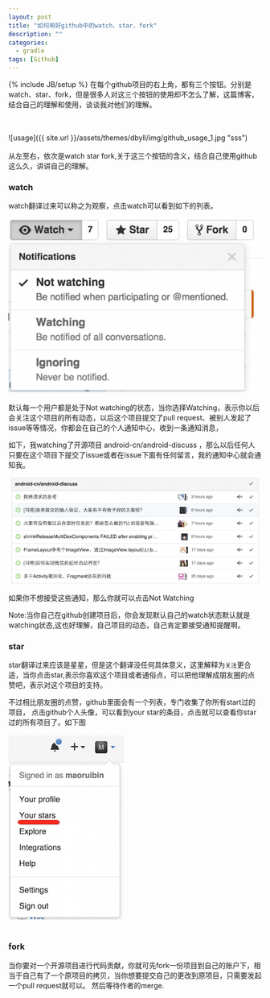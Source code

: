 ```yaml
---
layout: post
title: "如何用好github中的watch、star、fork"
description: ""
categories:
  - gradle
tags: [Github]
---
```

{% include JB/setup %}
在每个github项目的右上角，都有三个按钮。分别是watch、star、fork，但是很多人对这三个按钮的使用却不怎么了解，这篇博客，结合自己的理解和使用，谈谈我对他们的理解。


<br><br>
![usage]({{ site.url }}/assets/themes/dbyll/img/github_usage_1.jpg "sss")
<br><br>
从左至右，依次是watch star fork,关于这三个按钮的含义，结合自己使用github这么久，讲讲自己的理解。

### watch
watch翻译过来可以称之为观察，点击watch可以看到如下的列表。
<br><br>
![usage](/assets/themes/dbyll/img/github_usage_2.jpg "usage")
<br><br>
默认每一个用户都是处于Not watching的状态，当你选择Watching，表示你以后会关注这个项目的所有动态，以后这个项目提交了pull request、被别人发起了issue等等情况，你都会在自己的个人通知中心，收到一条通知消息，<br>

如下，我watching了开源项目 android-cn/android-discuss ，那么以后任何人只要在这个项目下提交了issue或者在issue下面有任何留言，我的通知中心就会通知我。<br>

![usage](/assets/themes/dbyll/img/github_usage_3.jpg "usage")

如果你不想接受这些通知，那么你就可以点击Not Watching


Note:当你自己在github创建项目后，你会发现默认自己的watch状态默认就是watching状态,这也好理解，自己项目的动态，自己肯定要接受通知提醒啊。

### star
star翻译过来应该是星星，但是这个翻译没任何具体意义，这里解释为`关注`更合适，当你点击star,表示你喜欢这个项目或者通俗点，可以把他理解成朋友圈的点赞吧，表示对这个项目的支持。

不过相比朋友圈的点赞，github里面会有一个列表，专门收集了你所有start过的项目，
点击github个人头像，可以看到your star的条目，点击就可以查看你star过的所有项目了。如下图
<br><br>
![usage](/assets/themes/dbyll/img/github_usage_4.jpg "usage")
<br><br>

### fork
当你要对一个开源项目进行代码贡献，你就可先fork一份项目到自己的账户下，相当于自己有了一个原项目的拷贝，当你想要提交自己的更改到原项目，只需要发起一个pull request就可以。
然后等待作者的merge.
